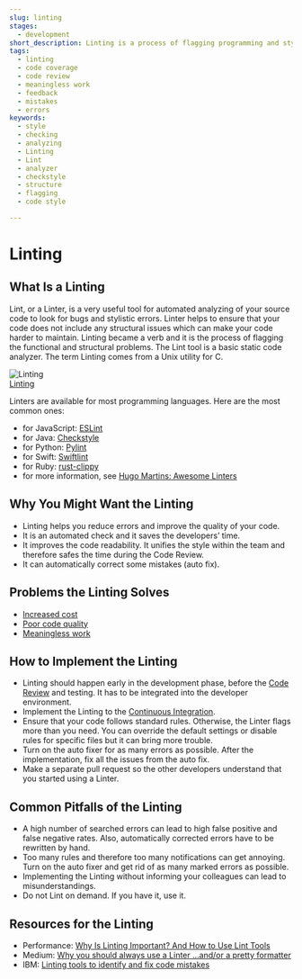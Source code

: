 ```yaml
---
slug: linting
stages:
  - development
short_description: Linting is a process of flagging programming and stylistic errors and verifying the code quality. You can also use auto fixer to get rid of the flagged errors.
tags:
  - linting
  - code coverage
  - code review
  - meaningless work
  - feedback
  - mistakes
  - errors
keywords:
  - style
  - checking
  - analyzing
  - Linting
  - Lint
  - analyzer
  - checkstyle
  - structure
  - flagging
  - code style

---
```


# Linting

## What Is a Linting

Lint, or a Linter, is a very useful tool for automated analyzing of your source code to look for bugs and stylistic errors. Linter helps to ensure that your code does not include any structural issues which can make your code harder to maintain. Linting became a verb and it is the process of flagging the functional and structural problems. The Lint tool is a basic static code analyzer. The term Linting comes from a Unix utility for C.

![Linting](/files/linting.png)  
[Linting](https://www.perforce.com/blog/qac/why-linting-important-and-how-use-lint-tools/)

Linters are available for most programming languages. Here are the most common ones:

-   for JavaScript: [ESLint](https://github.com/eslint/eslint)
-   for Java: [Checkstyle](https://checkstyle.org/)
-   for Python: [Pylint](http://pylint.pycqa.org/en/latest/)
-   for Swift: [Swiftlint](https://realm.io/)
-   for Ruby: [rust-clippy](https://github.com/rust-lang/rust-clippy)
-   for more information, see [Hugo Martins: Awesome Linters](https://github.com/caramelomartins/awesome-linters)

## Why You Might Want the Linting

-   Linting helps you reduce errors and improve the quality of your code.
-   It is an automated check and it saves the developers’ time.
-   It improves the code readability. It unifies the style within the team and therefore safes the time during the Code Review.
-   It can automatically correct some mistakes (auto fix).

## Problems the Linting Solves

-   [Increased cost](/problems/increased-cost)
-   [Poor code quality](/problems/poor-code-quality)
-   [Meaningless work](/problems/meaningless-work)

## How to Implement the Linting

-   Linting should happen early in the development phase, before the [Code Review](practices/code-review) and testing. It has to be integrated into the developer environment.
-   Implement the Linting to the [Continuous Integration](/practices/continuous-integration).
-   Ensure that your code follows standard rules. Otherwise, the Linter flags more than you need. You can override the default settings or disable rules for specific files but it can bring more trouble.
-   Turn on the auto fixer for as many errors as possible. After the implementation, fix all the issues from the auto fix.
-   Make a separate pull request so the other developers understand that you started using a Linter.

## Common Pitfalls of the Linting

-   A high number of searched errors can lead to high false positive and false negative rates. Also, automatically corrected errors have to be rewritten by hand.
-   Too many rules and therefore too many notifications can get annoying. Turn on the auto fixer and get rid of as many marked errors as possible.
-   Implementing the Linting without informing your colleagues can lead to misunderstandings.
-   Do not Lint on demand. If you have it, use it.

## Resources for the Linting

-   Performance: [Why Is Linting Important? And How to Use Lint Tools](https://www.perforce.com/blog/qac/why-linting-important-and-how-use-lint-tools)
-   Medium: [Why you should always use a Linter …and/or a pretty formatter](https://medium.com/dailyjs/why-you-should-always-use-a-linter-and-or-pretty-formatter-bb5471115a76)
-   IBM: [Linting tools to identify and fix code mistakes](https://www.ibm.com/cloud/garage/practices/code/tool_lint/)
